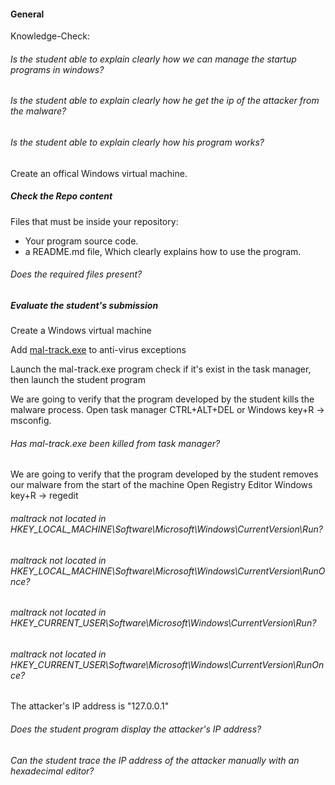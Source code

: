 #### General

Knowledge-Check:

###### Is the student able to explain clearly how we can manage the startup programs in windows?

###### Is the student able to explain clearly how he get the ip of the attacker from the malware?

###### Is the student able to explain clearly how his program works?

Create an offical Windows virtual machine.

##### Check the Repo content

Files that must be inside your repository:

- Your program source code.
- a README.md file, Which clearly explains how to use the program.

###### Does the required files present?

##### Evaluate the student's submission

Create a Windows virtual machine

Add [mal-track.exe](<../resources/mal-track(Fynloski%20sample%2C%20ON%20VM%20ONLY).zip>) to anti-virus exceptions

Launch the mal-track.exe program check if it's exist in the task manager, then launch the student program

We are going to verify that the program developed by the student kills the malware process.
Open task manager CTRL+ALT+DEL or Windows key+R -> msconfig.

###### Has mal-track.exe been killed from task manager?

We are going to verify that the program developed by the student removes our malware from the start of the machine
Open Registry Editor Windows key+R -> regedit

###### maltrack not located in HKEY_LOCAL_MACHINE\Software\Microsoft\Windows\CurrentVersion\Run?

###### maltrack not located in HKEY_LOCAL_MACHINE\Software\Microsoft\Windows\CurrentVersion\RunOnce?

###### maltrack not located in HKEY_CURRENT_USER\Software\Microsoft\Windows\CurrentVersion\Run?

###### maltrack not located in HKEY_CURRENT_USER\Software\Microsoft\Windows\CurrentVersion\RunOnce?

The attacker's IP address is "127.0.0.1"

###### Does the student program display the attacker's IP address?

###### Can the student trace the IP address of the attacker manually with an hexadecimal editor?
